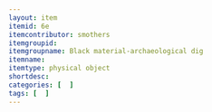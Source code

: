 ```yaml
---
layout: item
itemid: 6e
itemcontributor: smothers
itemgroupid: 
itemgroupname: Black material-archaeological dig
itemname: 
itemtype: physical object
shortdesc: 
categories: [  ]
tags: [  ]
---
```







